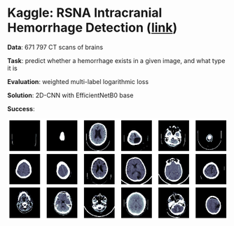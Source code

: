# Kaggle: RSNA Intracranial Hemorrhage Detection ([link](https://www.kaggle.com/c/rsna-intracranial-hemorrhage-detection/overview))

__Data__: 671 797 CT scans of brains

__Task__: predict whether a hemorrhage exists in a given image, and what type it is

__Evaluation__: weighted multi-label logarithmic loss

__Solution__: 2D-CNN with EfficientNetB0 base

__Success__: 

![](images.png)
